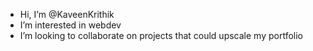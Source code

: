 -  Hi, I’m @KaveenKrithik
-  I’m interested in webdev
-  I’m looking to collaborate on projects that could upscale my portfolio
  


<!---
KaveenKrithik/KaveenKrithik is a ✨ special ✨ repository because its `README.md` (this file) appears on your GitHub profile.
You can click the Preview link to take a look at your changes.
--->
